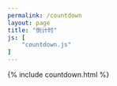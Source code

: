 ```yaml
---
permalink: /countdown
layout: page
title: "倒计时"
js: [
    "countdown.js"
]
---
```

{% include countdown.html %}